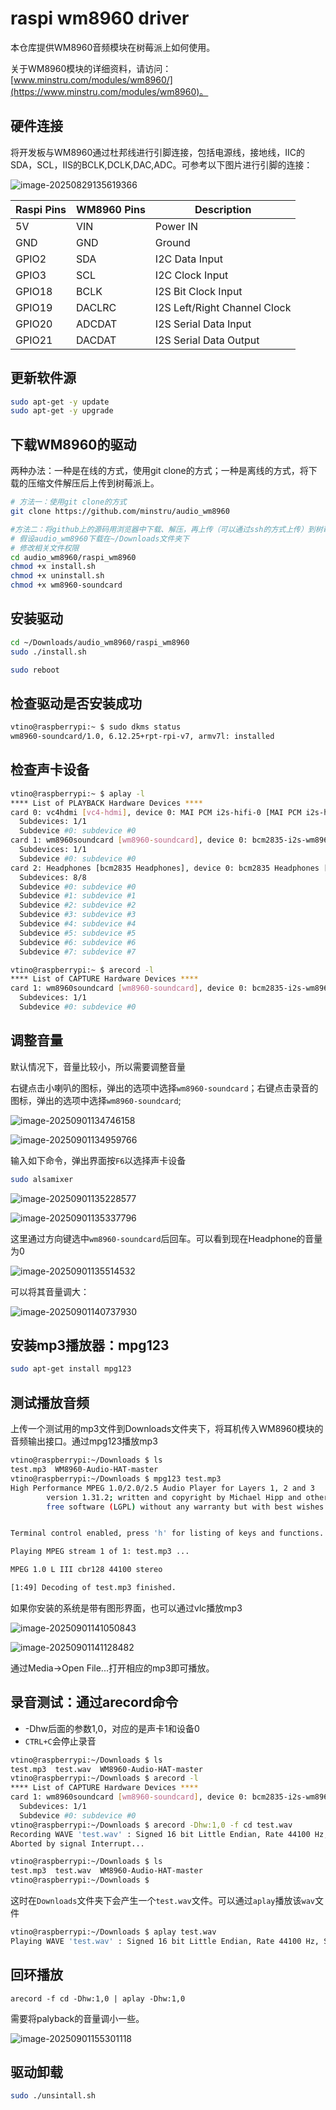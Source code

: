 # raspi wm8960 driver

本仓库提供WM8960音频模块在树莓派上如何使用。

关于WM8960模块的详细资料，请访问：[www.minstru.com/modules/wm8960/](https://www.minstru.com/modules/wm8960)。

## 硬件连接

将开发板与WM8960通过杜邦线进行引脚连接，包括电源线，接地线，IIC的SDA，SCL，IIS的BCLK,DCLK,DAC,ADC。可参考以下图片进行引脚的连接：

![image-20250829135619366](./image/image-20250829135619366.png)

| Raspi Pins | WM8960 Pins | Description                  |
| ---------- | ----------- | ---------------------------- |
| 5V         | VIN         | Power IN                     |
| GND        | GND         | Ground                       |
| GPIO2      | SDA         | I2C Data Input               |
| GPIO3      | SCL         | I2C Clock Input              |
| GPIO18     | BCLK        | I2S Bit Clock Input          |
| GPIO19     | DACLRC      | I2S Left/Right Channel Clock |
| GPIO20     | ADCDAT      | I2S Serial Data Input        |
| GPIO21     | DACDAT      | I2S Serial Data Output       |

## 更新软件源

```bash
sudo apt-get -y update
sudo apt-get -y upgrade
```

## 下载WM8960的驱动

两种办法：一种是在线的方式，使用git clone的方式；一种是离线的方式，将下载的压缩文件解压后上传到树莓派上。

```bash
# 方法一：使用git clone的方式
git clone https://github.com/minstru/audio_wm8960

#方法二：将github上的源码用浏览器中下载、解压，再上传（可以通过ssh的方式上传）到树莓派上
# 假设audio_wm8960下载在~/Downloads文件夹下
# 修改相关文件权限
cd audio_wm8960/raspi_wm8960
chmod +x install.sh
chmod +x uninstall.sh
chmod +x wm8960-soundcard
```

## 安装驱动

```bash
cd ~/Downloads/audio_wm8960/raspi_wm8960
sudo ./install.sh

sudo reboot
```

## 检查驱动是否安装成功

```bash
vtino@raspberrypi:~ $ sudo dkms status
wm8960-soundcard/1.0, 6.12.25+rpt-rpi-v7, armv7l: installed
```

## 检查声卡设备

```bash
vtino@raspberrypi:~ $ aplay -l
**** List of PLAYBACK Hardware Devices ****
card 0: vc4hdmi [vc4-hdmi], device 0: MAI PCM i2s-hifi-0 [MAI PCM i2s-hifi-0]
  Subdevices: 1/1
  Subdevice #0: subdevice #0
card 1: wm8960soundcard [wm8960-soundcard], device 0: bcm2835-i2s-wm8960-hifi wm8960-hifi-0 [bcm2835-i2s-wm8960-hifi wm8960-hifi-0]
  Subdevices: 1/1
  Subdevice #0: subdevice #0
card 2: Headphones [bcm2835 Headphones], device 0: bcm2835 Headphones [bcm2835 Headphones]
  Subdevices: 8/8
  Subdevice #0: subdevice #0
  Subdevice #1: subdevice #1
  Subdevice #2: subdevice #2
  Subdevice #3: subdevice #3
  Subdevice #4: subdevice #4
  Subdevice #5: subdevice #5
  Subdevice #6: subdevice #6
  Subdevice #7: subdevice #7

vtino@raspberrypi:~ $ arecord -l
**** List of CAPTURE Hardware Devices ****
card 1: wm8960soundcard [wm8960-soundcard], device 0: bcm2835-i2s-wm8960-hifi wm8960-hifi-0 [bcm2835-i2s-wm8960-hifi wm8960-hifi-0]
  Subdevices: 1/1
  Subdevice #0: subdevice #0
```

## 调整音量

默认情况下，音量比较小，所以需要调整音量

右键点击小喇叭的图标，弹出的选项中选择`wm8960-soundcard`；右键点击录音的图标，弹出的选项中选择`wm8960-soundcard`;

![image-20250901134746158](./image/image-20250901134746158.png)

![image-20250901134959766](./image/image-20250901134959766.png)

输入如下命令，弹出界面按`F6`以选择声卡设备

```bash
sudo alsamixer
```

![image-20250901135228577](./image/image-20250901135228577.png)

![image-20250901135337796](./image/image-20250901135337796.png)

这里通过方向键选中`wm8960-soundcard`后回车。可以看到现在Headphone的音量为0

![image-20250901135514532](./image/image-20250901135514532.png)

可以将其音量调大：

![image-20250901140737930](./image/image-20250901140737930.png)



## 安装mp3播放器：mpg123

```bash
sudo apt-get install mpg123 
```

## 测试播放音频

上传一个测试用的mp3文件到Downloads文件夹下，将耳机传入WM8960模块的音频输出接口。通过mpg123播放mp3

```bash
vtino@raspberrypi:~/Downloads $ ls
test.mp3  WM8960-Audio-HAT-master
vtino@raspberrypi:~/Downloads $ mpg123 test.mp3
High Performance MPEG 1.0/2.0/2.5 Audio Player for Layers 1, 2 and 3
        version 1.31.2; written and copyright by Michael Hipp and others
        free software (LGPL) without any warranty but with best wishes


Terminal control enabled, press 'h' for listing of keys and functions.

Playing MPEG stream 1 of 1: test.mp3 ...

MPEG 1.0 L III cbr128 44100 stereo

[1:49] Decoding of test.mp3 finished.
```

如果你安装的系统是带有图形界面，也可以通过vlc播放mp3

![image-20250901141050843](./image/image-20250901141050843.png)

![image-20250901141128482](./image/image-20250901141128482.png)

通过Media->Open File...打开相应的mp3即可播放。

## 录音测试：通过arecord命令

- -Dhw后面的参数1,0，对应的是声卡1和设备0
- `CTRL+C`会停止录音

```bash
vtino@raspberrypi:~/Downloads $ ls
test.mp3  test.wav  WM8960-Audio-HAT-master
vtino@raspberrypi:~/Downloads $ arecord -l
**** List of CAPTURE Hardware Devices ****
card 1: wm8960soundcard [wm8960-soundcard], device 0: bcm2835-i2s-wm8960-hifi wm8960-hifi-0 [bcm2835-i2s-wm8960-hifi wm8960-hifi-0]
  Subdevices: 1/1
  Subdevice #0: subdevice #0
vtino@raspberrypi:~/Downloads $ arecord -Dhw:1,0 -f cd test.wav
Recording WAVE 'test.wav' : Signed 16 bit Little Endian, Rate 44100 Hz, Stereo
Aborted by signal Interrupt...

vtino@raspberrypi:~/Downloads $ ls
test.mp3  test.wav  WM8960-Audio-HAT-master
vtino@raspberrypi:~/Downloads $

```

这时在`Downloads`文件夹下会产生一个`test.wav`文件。可以通过`aplay`播放该`wav`文件

```bash
vtino@raspberrypi:~/Downloads $ aplay test.wav
Playing WAVE 'test.wav' : Signed 16 bit Little Endian, Rate 44100 Hz, Stereo
```

## 回环播放

```
arecord -f cd -Dhw:1,0 | aplay -Dhw:1,0
```

需要将palyback的音量调小一些。

![image-20250901155301118](./image/image-20250901155301118.png)

## 驱动卸载

```bash
sudo ./unsintall.sh
```

